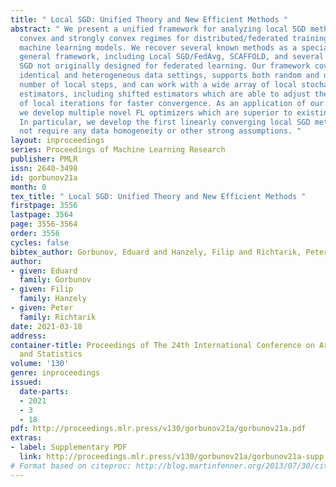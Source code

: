 ```yaml
---
title: " Local SGD: Unified Theory and New Efficient Methods "
abstract: " We present a unified framework for analyzing local SGD methods in the
  convex and strongly convex regimes for distributed/federated training of supervised
  machine learning models. We recover several known methods as a special case of our
  general framework, including Local SGD/FedAvg, SCAFFOLD, and several variants of
  SGD not originally designed for federated learning. Our framework covers both the
  identical and heterogeneous data settings, supports both random and deterministic
  number of local steps, and can work with a wide array of local stochastic gradient
  estimators, including shifted estimators which are able to adjust the fixed points
  of local iterations for faster convergence. As an application of our framework,
  we develop multiple novel FL optimizers which are superior to existing methods.
  In particular, we develop the first linearly converging local SGD method which does
  not require any data homogeneity or other strong assumptions. "
layout: inproceedings
series: Proceedings of Machine Learning Research
publisher: PMLR
issn: 2640-3498
id: gorbunov21a
month: 0
tex_title: " Local SGD: Unified Theory and New Efficient Methods "
firstpage: 3556
lastpage: 3564
page: 3556-3564
order: 3556
cycles: false
bibtex_author: Gorbunov, Eduard and Hanzely, Filip and Richtarik, Peter
author:
- given: Eduard
  family: Gorbunov
- given: Filip
  family: Hanzely
- given: Peter
  family: Richtarik
date: 2021-03-18
address:
container-title: Proceedings of The 24th International Conference on Artificial Intelligence
  and Statistics
volume: '130'
genre: inproceedings
issued:
  date-parts:
  - 2021
  - 3
  - 18
pdf: http://proceedings.mlr.press/v130/gorbunov21a/gorbunov21a.pdf
extras:
- label: Supplementary PDF
  link: http://proceedings.mlr.press/v130/gorbunov21a/gorbunov21a-supp.pdf
# Format based on citeproc: http://blog.martinfenner.org/2013/07/30/citeproc-yaml-for-bibliographies/
---
```

